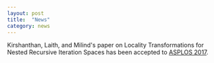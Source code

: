 ```yaml
---
layout: post
title:  "News"
category: news
---
```


Kirshanthan, Laith, and Milind's paper on Locality Transformations for Nested Recursive Iteration Spaces has been accepted to [ASPLOS 2017](https://dl.acm.org/doi/proceedings/10.1145/3037697).
